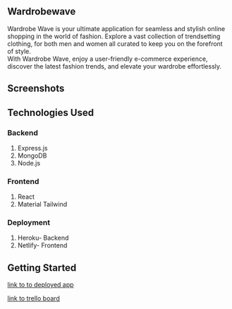 ## Wardrobewave
Wardrobe Wave is your ultimate application for seamless and stylish online shopping in the world of fashion. Explore a vast collection of trendsetting clothing, for both men and women all curated to keep you on the forefront of style. <br>
With Wardrobe Wave, enjoy a user-friendly e-commerce experience, discover the latest fashion trends, and elevate your wardrobe effortlessly. 
## Screenshots

## Technologies Used
### Backend
1. Express.js
2. MongoDB
3. Node.js

### Frontend
1. React
2. Material Tailwind

### Deployment
1. Heroku- Backend
2. Netlify- Frontend

## Getting Started

[link to to deployed app]()

[link to trello board]()